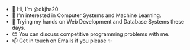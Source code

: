 - 👋 Hi, I’m @dkjha20 
- 👀 I’m interested in Computer Systems and Machine Learning.
- 👀 Trying my hands on Web Development and Database Systems these days.
- 😊 You can discuss competitive programming problems with me. 
- 📫 Get in touch on Emails if you please ✨

<!---
dkjha20/dkjha20 is a ✨ special ✨ repository because its `README.md` (this file) appears on your GitHub profile.
You can click the Preview link to take a look at your changes.
--->
